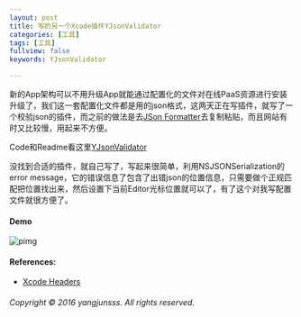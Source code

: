 ```yaml
---
layout: post
title: 写的另一个Xcode插件YJsonValidator
categories: [工具]
tags: [工具]
fullview: false
keywords: YJsonValidator

---
```


新的App架构可以不用升级App就能通过配置化的文件对在线PaaS资源进行安装升级了，我们这一套配置化文件都是用的json格式，这两天正在写插件，就写了一个校验json的插件，而之前的做法是去[JSon Formatter](https://jsonformatter.curiousconcept.com/)去复制粘贴，而且网站有时又比较慢，用起来不方便。

Code和Readme看这里[YJsonValidator](https://github.com/yangjunsss/YJsonValidator)

没找到合适的插件，就自己写了，写起来很简单，利用NSJSONSerialization的error message，它的错误信息了包含了出错json的位置信息，只需要做个正规匹配把位置找出来，然后设置下当前Editor光标位置就可以了，有了这个对我写配置文件就很方便了。

#### Demo

![pimg](http://yangjunsss.github.io/assets/media/3dec26cdfb1f83eecf44e21a7b70b70e.gif)

#### References:

 * [Xcode Headers](https://github.com/luisobo/Xcode-RuntimeHeaders)


###### Copyright © 2016 yangjunsss. All rights reserved.